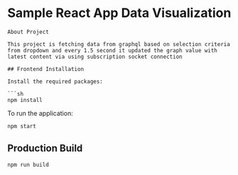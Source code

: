 # Sample React App Data Visualization

```
About Project

This project is fetching data from graphql based on selection criteria from dropdown and every 1.5 second it updated the graph value with latest content via using subscription socket connection
```


```
## Frontend Installation

Install the required packages:

```sh
npm install
```

To run the application:

```sh
npm start
```

## Production Build

```sh
npm run build
```
